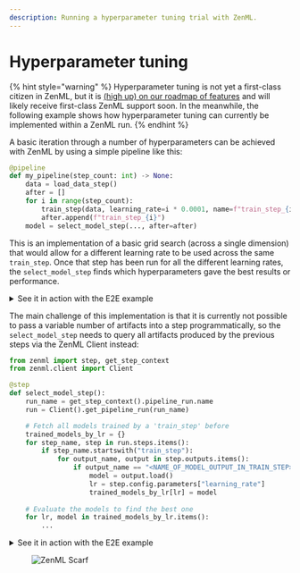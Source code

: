 ```yaml
---
description: Running a hyperparameter tuning trial with ZenML.
---
```


# Hyperparameter tuning

{% hint style="warning" %}
Hyperparameter tuning is not yet a first-class citizen in ZenML, but it is [(high up) on our roadmap of features](https://zenml.featureos.app/p/enable-hyper-parameter-tuning) and will likely receive first-class ZenML support soon. In the meanwhile, the following example shows how hyperparameter tuning can currently be implemented within a ZenML run.
{% endhint %}

A basic iteration through a number of hyperparameters can be achieved with ZenML by using a simple pipeline like this:

```python
@pipeline
def my_pipeline(step_count: int) -> None:
    data = load_data_step()
    after = []
    for i in range(step_count):
        train_step(data, learning_rate=i * 0.0001, name=f"train_step_{i}")
        after.append(f"train_step_{i}")
    model = select_model_step(..., after=after)
```

This is an implementation of a basic grid search (across a single dimension) that would allow for a different learning rate to be used across the same `train_step`. Once that step has been run for all the different learning rates, the `select_model_step` finds which hyperparameters gave the best results or performance.

<details>

<summary>See it in action with the E2E example</summary>

_To set up the local environment used below, follow the recommendations from the_ [_Project templates_](../setting-up-a-project-repository/using-project-templates.md)_._

In [`pipelines/training.py`](https://github.com/zenml-io/zenml/blob/feature/GRO-1109-docs-fixes/examples/e2e/pipelines/training.py), you will find a training pipeline with a `Hyperparameter tuning stage` section. It contains a `for` loop that runs the `hp_tuning_single_search` over the configured model search spaces, followed by the `hp_tuning_select_best_model` being executed after all search steps are completed. As a result, we are getting `best_model_config` to be used to train the best possible model later on.

```python
...
########## Hyperparameter tuning stage ##########
after = []
search_steps_prefix = "hp_tuning_search_"
for i, model_search_configuration in enumerate(
    MetaConfig.model_search_space
):
    step_name = f"{search_steps_prefix}{i}"
    hp_tuning_single_search(
        model_metadata=ExternalArtifact(
            value=model_search_configuration,
        ),
        id=step_name,
        dataset_trn=dataset_trn,
        dataset_tst=dataset_tst,
        target=target,
    )
    after.append(step_name)
best_model_config = hp_tuning_select_best_model(
    search_steps_prefix=search_steps_prefix, after=after
)
...
```

</details>

The main challenge of this implementation is that it is currently not possible to pass a variable number of artifacts into a step programmatically, so the `select_model_step` needs to query all artifacts produced by the previous steps via the ZenML Client instead:

```python
from zenml import step, get_step_context
from zenml.client import Client

@step
def select_model_step():
    run_name = get_step_context().pipeline_run.name
    run = Client().get_pipeline_run(run_name)

    # Fetch all models trained by a 'train_step' before
    trained_models_by_lr = {}
    for step_name, step in run.steps.items():
        if step_name.startswith("train_step"):
            for output_name, output in step.outputs.items():
                if output_name == "<NAME_OF_MODEL_OUTPUT_IN_TRAIN_STEP>":
                    model = output.load()
                    lr = step.config.parameters["learning_rate"]
                    trained_models_by_lr[lr] = model
    
    # Evaluate the models to find the best one
    for lr, model in trained_models_by_lr.items():
        ...
```

<details>

<summary>See it in action with the E2E example</summary>

_To set up the local environment used below, follow the recommendations from the_ [_Project templates_](../setting-up-a-project-repository/using-project-templates.md)_._

In the `steps/hp_tuning` folder, you will find two step files, which can be used as a starting point for building your own hyperparameter search tailored specifically to your use case:

* [`hp_tuning_single_search(...)`](https://github.com/zenml-io/zenml/blob/feature/GRO-1109-docs-fixes/examples/e2e/steps/hp\_tuning/hp\_tuning\_single\_search.py) is performing a randomized search for the best model hyperparameters in a configured space.
* [`hp_tuning_select_best_model(...)`](https://github.com/zenml-io/zenml/blob/feature/GRO-1109-docs-fixes/examples/e2e/steps/hp\_tuning/hp\_tuning\_select\_best\_model.py) is searching for the best hyperparameters, looping other results of previous random searches to find the best model according to a defined metric.

</details>

<figure><img src="https://static.scarf.sh/a.png?x-pxid=f0b4f458-0a54-4fcd-aa95-d5ee424815bc" alt="ZenML Scarf"><figcaption></figcaption></figure>
